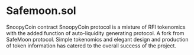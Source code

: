 # Safemoon.sol
SnoopyCoin contract
SnoopyCoin protocol is a mixture of RFI tokenomics with the added function of auto-liquidity generating protocol. A fork from SafeMoon protocol.
Simple tokenomics and elegant design and production of token information has catered to the overall success of the project.
